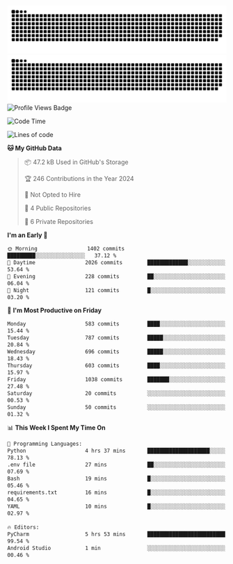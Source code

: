 <img src="https://github.com/nielsbaggerman/nielsbaggerman/blob/output/github-contribution-grid-snake.svg#gh-light-mode-only" alt="GitHub Snake Light">
<img src="https://github.com/nielsbaggerman/nielsbaggerman/blob/output/github-contribution-grid-snake-dark.svg#gh-dark-mode-only" alt="GitHub Snake Dark">
<img src="https://komarev.com/ghpvc/?username=nielsbaggerman&amp;label=Profile+Views" alt="Profile Views Badge" />

<!--START_SECTION:waka-->
![Code Time](http://img.shields.io/badge/Code%20Time-2%2C090%20hrs%2057%20mins-blue)

![Lines of code](https://img.shields.io/badge/From%20Hello%20World%20I%27ve%20Written-7.1%20million%20lines%20of%20code-blue)

**🐱 My GitHub Data** 

> 📦 47.2 kB Used in GitHub's Storage 
 > 
> 🏆 246 Contributions in the Year 2024
 > 
> 🚫 Not Opted to Hire
 > 
> 📜 4 Public Repositories 
 > 
> 🔑 6 Private Repositories 
 > 
**I'm an Early 🐤** 

```text
🌞 Morning                1402 commits        █████████░░░░░░░░░░░░░░░░   37.12 % 
🌆 Daytime                2026 commits        █████████████░░░░░░░░░░░░   53.64 % 
🌃 Evening                228 commits         ██░░░░░░░░░░░░░░░░░░░░░░░   06.04 % 
🌙 Night                  121 commits         █░░░░░░░░░░░░░░░░░░░░░░░░   03.20 % 
```
📅 **I'm Most Productive on Friday** 

```text
Monday                   583 commits         ████░░░░░░░░░░░░░░░░░░░░░   15.44 % 
Tuesday                  787 commits         █████░░░░░░░░░░░░░░░░░░░░   20.84 % 
Wednesday                696 commits         █████░░░░░░░░░░░░░░░░░░░░   18.43 % 
Thursday                 603 commits         ████░░░░░░░░░░░░░░░░░░░░░   15.97 % 
Friday                   1038 commits        ███████░░░░░░░░░░░░░░░░░░   27.48 % 
Saturday                 20 commits          ░░░░░░░░░░░░░░░░░░░░░░░░░   00.53 % 
Sunday                   50 commits          ░░░░░░░░░░░░░░░░░░░░░░░░░   01.32 % 
```


📊 **This Week I Spent My Time On** 

```text
💬 Programming Languages: 
Python                   4 hrs 37 mins       ████████████████████░░░░░   78.13 % 
.env file                27 mins             ██░░░░░░░░░░░░░░░░░░░░░░░   07.69 % 
Bash                     19 mins             █░░░░░░░░░░░░░░░░░░░░░░░░   05.46 % 
requirements.txt         16 mins             █░░░░░░░░░░░░░░░░░░░░░░░░   04.65 % 
YAML                     10 mins             █░░░░░░░░░░░░░░░░░░░░░░░░   02.97 % 

🔥 Editors: 
PyCharm                  5 hrs 53 mins       █████████████████████████   99.54 % 
Android Studio           1 min               ░░░░░░░░░░░░░░░░░░░░░░░░░   00.46 % 
```


<!--END_SECTION:waka-->
